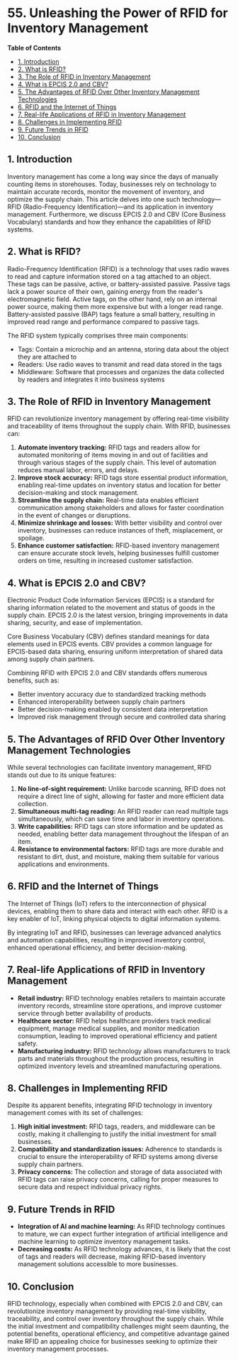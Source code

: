 # 55. Unleashing the Power of RFID for Inventory Management

**Table of Contents**
- [1. Introduction](#1-introduction)
- [2. What is RFID?](#2-what-is-rfid)
- [3. The Role of RFID in Inventory Management](#3-the-role-of-rfid-in-inventory-management)
- [4. What is EPCIS 2.0 and CBV?](#4-what-is-epcis-20-and-cbv)
- [5. The Advantages of RFID Over Other Inventory Management Technologies](#5-the-advantages-of-rfid-over-other-inventory-management-technologies)
- [6. RFID and the Internet of Things](#6-rfid-and-the-internet-of-things)
- [7. Real-life Applications of RFID in Inventory Management](#7-real-life-applications-of-rfid-in-inventory-management)
- [8. Challenges in Implementing RFID](#8-challenges-in-implementing-rfid)
- [9. Future Trends in RFID](#9-future-trends-in-rfid)
- [10. Conclusion](#10-conclusion)

## 1. Introduction

Inventory management has come a long way since the days of manually counting items in storehouses. Today, businesses rely on technology to maintain accurate records, monitor the movement of inventory, and optimize the supply chain. This article delves into one such technology—RFID (Radio-Frequency Identification)—and its application in inventory management. Furthermore, we discuss EPCIS 2.0 and CBV (Core Business Vocabulary) standards and how they enhance the capabilities of RFID systems.

## 2. What is RFID?

Radio-Frequency Identification (RFID) is a technology that uses radio waves to read and capture information stored on a tag attached to an object. These tags can be passive, active, or battery-assisted passive. Passive tags lack a power source of their own, gaining energy from the reader's electromagnetic field. Active tags, on the other hand, rely on an internal power source, making them more expensive but with a longer read range. Battery-assisted passive (BAP) tags feature a small battery, resulting in improved read range and performance compared to passive tags.

The RFID system typically comprises three main components:
- Tags: Contain a microchip and an antenna, storing data about the object they are attached to
- Readers: Use radio waves to transmit and read data stored in the tags
- Middleware: Software that processes and organizes the data collected by readers and integrates it into business systems

## 3. The Role of RFID in Inventory Management

RFID can revolutionize inventory management by offering real-time visibility and traceability of items throughout the supply chain. With RFID, businesses can:

1. **Automate inventory tracking:** RFID tags and readers allow for automated monitoring of items moving in and out of facilities and through various stages of the supply chain. This level of automation reduces manual labor, errors, and delays.
2. **Improve stock accuracy:** RFID tags store essential product information, enabling real-time updates on inventory status and location for better decision-making and stock management.
3. **Streamline the supply chain:** Real-time data enables efficient communication among stakeholders and allows for faster coordination in the event of changes or disruptions.
4. **Minimize shrinkage and losses:** With better visibility and control over inventory, businesses can reduce instances of theft, misplacement, or spoilage.
5. **Enhance customer satisfaction:** RFID-based inventory management can ensure accurate stock levels, helping businesses fulfill customer orders on time, resulting in increased customer satisfaction.

## 4. What is EPCIS 2.0 and CBV?

Electronic Product Code Information Services (EPCIS) is a standard for sharing information related to the movement and status of goods in the supply chain. EPCIS 2.0 is the latest version, bringing improvements in data sharing, security, and ease of implementation.

Core Business Vocabulary (CBV) defines standard meanings for data elements used in EPCIS events. CBV provides a common language for EPCIS-based data sharing, ensuring uniform interpretation of shared data among supply chain partners.

Combining RFID with EPCIS 2.0 and CBV standards offers numerous benefits, such as:
- Better inventory accuracy due to standardized tracking methods
- Enhanced interoperability between supply chain partners
- Better decision-making enabled by consistent data interpretation
- Improved risk management through secure and controlled data sharing

## 5. The Advantages of RFID Over Other Inventory Management Technologies

While several technologies can facilitate inventory management, RFID stands out due to its unique features:

1. **No line-of-sight requirement:** Unlike barcode scanning, RFID does not require a direct line of sight, allowing for faster and more efficient data collection.
2. **Simultaneous multi-tag reading:** An RFID reader can read multiple tags simultaneously, which can save time and labor in inventory operations.
3. **Write capabilities:** RFID tags can store information and be updated as needed, enabling better data management throughout the lifespan of an item.
4. **Resistance to environmental factors:** RFID tags are more durable and resistant to dirt, dust, and moisture, making them suitable for various applications and environments.

## 6. RFID and the Internet of Things

The Internet of Things (IoT) refers to the interconnection of physical devices, enabling them to share data and interact with each other. RFID is a key enabler of IoT, linking physical objects to digital information systems.

By integrating IoT and RFID, businesses can leverage advanced analytics and automation capabilities, resulting in improved inventory control, enhanced operational efficiency, and better decision-making.

## 7. Real-life Applications of RFID in Inventory Management

- **Retail industry:** RFID technology enables retailers to maintain accurate inventory records, streamline store operations, and improve customer service through better availability of products.
- **Healthcare sector:** RFID helps healthcare providers track medical equipment, manage medical supplies, and monitor medication consumption, leading to improved operational efficiency and patient safety.
- **Manufacturing industry:** RFID technology allows manufacturers to track parts and materials throughout the production process, resulting in optimized inventory levels and streamlined manufacturing operations.

## 8. Challenges in Implementing RFID

Despite its apparent benefits, integrating RFID technology in inventory management comes with its set of challenges:

1. **High initial investment:** RFID tags, readers, and middleware can be costly, making it challenging to justify the initial investment for small businesses.
2. **Compatibility and standardization issues:** Adherence to standards is crucial to ensure the interoperability of RFID systems among diverse supply chain partners.
3. **Privacy concerns:** The collection and storage of data associated with RFID tags can raise privacy concerns, calling for proper measures to secure data and respect individual privacy rights.

## 9. Future Trends in RFID

- **Integration of AI and machine learning:** As RFID technology continues to mature, we can expect further integration of artificial intelligence and machine learning to optimize inventory management tasks.
- **Decreasing costs:** As RFID technology advances, it is likely that the cost of tags and readers will decrease, making RFID-based inventory management solutions accessible to more businesses.

## 10. Conclusion

RFID technology, especially when combined with EPCIS 2.0 and CBV, can revolutionize inventory management by providing real-time visibility, traceability, and control over inventory throughout the supply chain. While the initial investment and compatibility challenges might seem daunting, the potential benefits, operational efficiency, and competitive advantage gained make RFID an appealing choice for businesses seeking to optimize their inventory management processes.